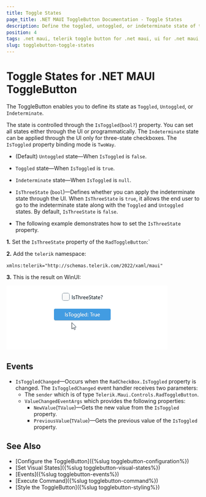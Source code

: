 ```yaml
---
title: Toggle States
page_title: .NET MAUI ToggleButton Documentation - Toggle States
description: Define the toggled, untoggled, or indeterminate state of the Telerik ToggleButton for .NET MAUI.
position: 4
tags: .net maui, telerik toggle button for .net maui, ui for .net maui, toggle button, microsoft .net maui
slug: togglebutton-toggle-states
---
```


# Toggle States for .NET MAUI ToggleButton

The ToggleButton enables you to define its state as `Toggled`, `Untoggled`, or `Indeterminate`.

The state is controlled through the `IsToggled`(`bool?`) property. You can set all states either through the UI or programmatically. The `Indeterminate` state can be applied through the UI only for three-state checkboxes. The `IsToggled` property binding mode is `TwoWay`.

* (Default) `Untoggled` state&mdash;When `IsToggled` is `false`.

* `Toggled` state&mdash;When `IsToggled` is `true`.

* `Indeterminate` state&mdash;When `IsToggled` is `null`.

* `IsThreeState` (`bool`)&mdash;Defines whether you can apply the indeterminate state through the UI. When `IsThreeState` is `true`, it allows the end user to go to the indeterminate state along with the `Toggled` and `Untoggled` states. By default, `IsThreeState` is `false`.

* The following example demonstrates how to set the `IsThreeState` property.

**1.** Set the `IsThreeState` property of the `RadToggleButton`:`

<snippet id='togglebutton-three-state' />

**2.** Add the `telerik` namespace:

```XAML
xmlns:telerik="http://schemas.telerik.com/2022/xaml/maui"
```

**3.** This is the result on WinUI:

![.NET MAUI ToggleButton Three State](images/togglebutton-threestate.gif)

## Events

* `IsToggledChanged`&mdash;Occurs when the `RadCheckBox.IsToggled` property is changed. The `IsToggledChanged` event handler receives two parameters:
    * The `sender` which is of type `Telerik.Maui.Controls.RadToggleButton`.
    * `ValueChangedEventArgs` which provides the following properties:
        * `NewValue`(`TValue`)&mdash;Gets the new value from the `IsToggled` property.
        * `PreviousValue`(`TValue`)&mdash;Gets the previous value of the `IsToggled` property.

## See Also

- [Configure the ToggleButton]({%slug togglebutton-configuration%})
- [Set Visual States]({%slug togglebutton-visual-states%})
- [Events]({%slug togglebutton-events%})
- [Execute Command]({%slug togglebutton-command%})
- [Style the ToggleButton]({%slug togglebutton-styling%})
